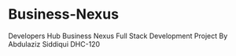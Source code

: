 # Business-Nexus
Developers Hub Business Nexus Full Stack Development Project By Abdulaziz Siddiqui DHC-120
